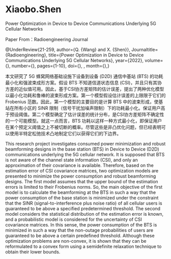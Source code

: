 # Xiaobo.Shen
Power Optimization in Device to Device Communications Underlying 5G Cellular Networks 

Paper From：Radioengineering Journal

@UnderReview{21-259, author={Q. {Wang} and X. {Shen}}, Journaltitle={Radioengineering}, title={Power Optimization in Device to Device Communications Underlying 5G Cellular Networks}, year={2022}, volume={}, number={}, pages={1-10}, doi={}, , month={},}


本文研究了 5G 蜂窝网络基础设施下设备到设备 (D2D) 通信中基站 (BTS) 的功耗最小化和强波束成形方案。假设 BTS 不知道信道状态信息 (CSI)，并且只有其协方差的近似值可用。因此，基于CSI协方差矩阵的估计误差，提出了两种优化模型以最小化功耗和鲁棒的波束形成方案。第一个模型假设估计误差的上限限于它们的 Frobenius 范数。因此，第一个模型的主要目的是计算 BTS 中的波束形成，使基站在所有小区的 SINR 限制（信号干扰加噪声限制）下的功耗最小化。保证用户高于预设阈值。第二个模型确定了估计误差的统计分布，是CSI协方差矩阵不确定性的一个可能模型。就这一点而言，BTS 功耗以这样一种方式最小化，即保证用户在某个预定义阈值之上不被切断的概率。尽管这些是非凸优化问题，但已经表明可以使用半特定松弛技术凸地制定它们以获得它们的下边界。

This research project investigates consumed power minimization and robust beamforming designs in the base station (BTS) in Device to Device (D2D) communications underlying the 5G cellular network. It is supposed that BTS is not aware of the channel state information (CSI), and only an approximation of their covariance is available. Therefore, based on the estimation error of CSI covariance matrices, two optimization models are presented to minimize the power consumption and robust beamforming designs. The first model assumes that the upper bound of the estimation errors is limited to their Frobenius norms. So, the main objective of the first model is to calculate the beamforming at the BTS in such a way that the power consumption of the base station is minimized under the constraint that the SINR (signal-to-interference plus noise ratio) of all cellular users is guaranteed to be above a specified predetermined threshold. The second model considers the statistical distribution of the estimation error is known, and a probabilistic model is considered for the uncertainty of CSI covariance matrices. In this sense, the power consumption of the BTS is minimized in such a way that the non-outage probabilities of users are guaranteed to be above a certain predefined threshold. Although these optimization problems are non-convex, it is shown that they can be reformulated to a convex form using a semidefinite relaxation technique to obtain their lower bounds.
